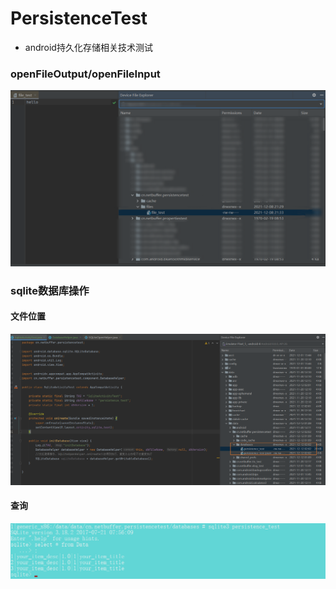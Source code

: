 # PersistenceTest
* android持久化存储相关技术测试

### openFileOutput/openFileInput
![openFileOutput-openFileInput.png](help/openFileOutput-openFileInput.png)

### sqlite数据库操作
#### 文件位置
![sqlite-database-file.png](help/sqlite-database-file.png)
#### 查询
![database-select.png](help/database-select.png)
